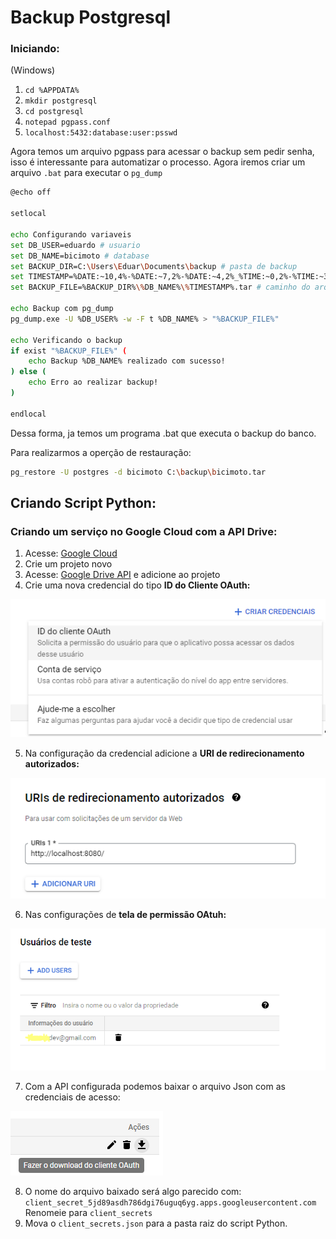 # Backup Postgresql

### Iniciando:

(Windows)

1. `cd %APPDATA%`
2. `mkdir postgresql`
3. `cd postgresql`
4. `notepad pgpass.conf`
5. `localhost:5432:database:user:psswd`

Agora temos um arquivo pgpass para acessar o backup sem pedir senha, isso é interessante para automatizar o processo. Agora iremos criar um arquivo `.bat` para executar o `pg_dump`

```bash
@echo off

setlocal 

echo Configurando variaveis
set DB_USER=eduardo # usuario
set DB_NAME=bicimoto # database
set BACKUP_DIR=C:\Users\Eduar\Documents\backup # pasta de backup
set TIMESTAMP=%DATE:~10,4%-%DATE:~7,2%-%DATE:~4,2%_%TIME:~0,2%-%TIME:~3,2%-%TIME:~6,2% # nome do backup (data)
set BACKUP_FILE=%BACKUP_DIR%\%DB_NAME%\%TIMESTAMP%.tar # caminho do arquivo backup.tar

echo Backup com pg_dump
pg_dump.exe -U %DB_USER% -w -F t %DB_NAME% > "%BACKUP_FILE%"

echo Verificando o backup 
if exist "%BACKUP_FILE%" (
    echo Backup %DB_NAME% realizado com sucesso!
) else (
    echo Erro ao realizar backup!
)

endlocal
```

Dessa forma, ja temos um programa .bat que executa o backup do banco.

Para realizarmos a operção de restauração:

```bash
pg_restore -U postgres -d bicimoto C:\backup\bicimoto.tar
```

## Criando Script Python:

### Criando um serviço no Google Cloud com a API Drive:

1. Acesse: [Google Cloud](https://console.cloud.google.com/)
2. Crie um projeto novo
3. Acesse: [Google Drive API](https://console.cloud.google.com/apis/library/drive.googleapis.com) e adicione ao projeto
4. Crie uma nova credencial do tipo **ID do Cliente OAuth:**

![0](Imgs/0.png)

5. Na configuração da credencial adicione a ****URI de redirecionamento autorizados:****

![1](Imgs/1.png)

6. Nas configurações de **tela de permissão OAtuh:**

![2](Imgs/2.png)

7. Com a API configurada podemos baixar o arquivo Json com as credenciais de acesso:

![3](Imgs/3.png)

8. O nome do arquivo baixado será algo parecido com: `client_secret_5jd89asdh786dgi76uguq6yg.apps.googleusercontent.com` Renomeie para `client_secrets`
9. Mova o `client_secrets.json` para a pasta raiz do script Python.
